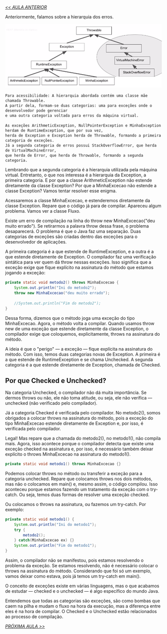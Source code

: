 *[<< AULA ANTERIOR](https://github.com/pvreboucas/java-excecoes/edit/aula-4/aulas/2-entendendo-erros.md)*

Anteriormente, falamos sobre a hierarquia dos erros.

![01](https://github.com/pvreboucas/java-excecoes/blob/aula-4/aulas/imagens/04.03_001_hierarquia-error.png)

```
Para acessibilidade: A hierarquia abordada contém uma classe mãe chamada Throwable.
A partir dela, formam-se duas categorias: uma para exceções onde o desenvolvedor pode gerenciar
e uma outra categoria voltada para erros da máquina virtual.

As exceções ArithmeticException, NullPointerException e MinhaException herdam de RuntimeException, que por sua vez,
herda de Exception e Exception herda de Throwable, formando a primeira categoria de exceções. 
Já a segunda categoria de erros possui StackOverflowError, que herda de VirtualMachineError,
que herda de Error, que herda de Throwable, formando a segunda categoria.
```

Lembrando que a segunda categoria é a hierarquia utilizada pela máquina virtual. Entretanto, o que nos interessa é a hierarquia da Exception, a primeira categoria. E por que a classe ArithmeticException não estende diretamente da classe Exception? Por que a MinhaExcecao não estende a classe Exception? Vamos tentar resolver esse enigma.

Acessaremos a classe MinhaExcecao, e estenderemos diretamente da classe Exception. Repare que o código já para de compilar. Apareceu algum problema. Vamos ver a classe Fluxo.

Existe um erro de compilação na linha do throw new MinhaExcecao("deu muito errado"). Se retirarmos a palavra throw dessa frase, o problema desaparecerá. O problema é que o Java faz uma separação. Duas categorias de exceções são criadas dentro das exceções para o desenvolvedor de aplicações.

A primeira categoria é a que estende de RuntimeException, e a outra é a que estende diretamente de Exception. O compilador faz uma verificação sintática para ver quem dá throw nessas exceções. Isso significa que a exceção exige que fique explícito na assinatura do método que estamos jogando a exceção:

```java
private static void metodo2() throws MinhaExcecao {
    System.out.println("Ini do metodo2");
    throw new MinhaExcecao("deu muito errado");

    //System.out.println("Fim do metodo2");
}
```

Dessa forma, dizemos que o método joga uma exceção do tipo MinhaExcecao. Agora, o método volta a compilar. Quando usamos throw new de uma exceção que estende diretamente da classe Exception, o compilador exige que coloquemos, explicitamente, throws na assinatura do método.

A ideia é que o "perigo" — a exceção — fique explícita na assinatura do método. Com isso, temos duas categorias novas de Exception. A primeira é a que estende de RuntimeException e se chama Unchecked. A segunda categoria é a que estende diretamente de Exception, chamada de Checked.


## Por que Checked e Unchecked? ##

Na categoria Unchecked, o compilador não dá muita importância. Se dermos throws ou não, ele não toma atitude, ou seja, ele não verifica — unchecked (não verificado pelo compilador).

Já a categoria Checked é verificada pelo compilador. No metodo2(), somos obrigados a colocar throws na assinatura do método, pois a exceção do tipo MinhaExcecao estende diretamente de Exception e, por isso, é verificada pelo compilador.

Legal! Mas repare que a chamada do metodo2(), no metodo1(), não compila mais. Agora, isso acontece porque o compilador detecta que existe uma exceção checked na assinatura e, por isso, é necessário também deixar explícito o throws MinhaExcecao na assinatura do metodo1().

```java
private static void metodo1() throws MinhaExcecao {}
```

Podemos colocar throws no método ou transferir a exceção para a categoria unchecked. Repare que colocamos throws nos dois métodos, mas não o colocamos em main() e, mesmo assim, o código compilou. Isso aconteceu porque estamos fazendo um tratamento da exceção com o try-catch. Ou seja, temos duas formas de resolver uma exceção checked.

Ou colocamos o throws na assinatura, ou fazemos um try-catch. Por exemplo:

```java
private static void metodo1() {
    System.out.println("Ini do metodo1");
    try {
        metodo2();
    } catch(MinhaExcecao ex) {}
    System.out.println("Fim do metodo1");
}
```

Assim, o compilador não se manifestou, pois estamos resolvendo o problema da exceção. Se estamos resolvendo, não é necessário colocar o throws na assinatura do método. Considerando que foi só um exemplo, vamos deixar como estava, pois já temos um try-catch em main().

O conceito de exceções existe em várias linguagens, mas o que acabamos de estudar — checked e o unchecked — é algo específico do mundo Java.

Entendemos que todas as categorias são exceções, são como bombas que caem na pilha e mudam o fluxo na hora da execução, mas a diferença entre eles é na hora de compilar. O Checked e o Unchecked estão relacionados ao processo de compilação.

*[PRÓXIMA AULA >>](https://github.com/pvreboucas/java-excecoes/tree/aula-5/aulas)*
